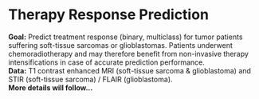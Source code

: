# Therapy Response Prediction

**Goal:** Predict treatment response (binary, multiclass) for tumor patients suffering soft-tissue sarcomas or glioblastomas. Patients underwent chemoradiotherapy and may therefore benefit from non-invasive therapy intensifications in case of accurate prediction performance. \
**Data:** T1 contrast enhanced MRI (soft-tissue sarcoma & glioblastoma) and STIR (soft-tissue sarcoma) / FLAIR (glioblastoma). \
**More details will follow...**
